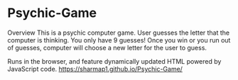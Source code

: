 # Psychic-Game
Overview
This is a psychic computer game. User guesses the letter that the computer is thinking. You only have 9 guesses!
Once you win or you run out of guesses, computer will choose a new letter for the user to guess.

Runs in the browser, and feature dynamically updated HTML powered by JavaScript code.
 https://sharmap1.github.io/Psychic-Game/
